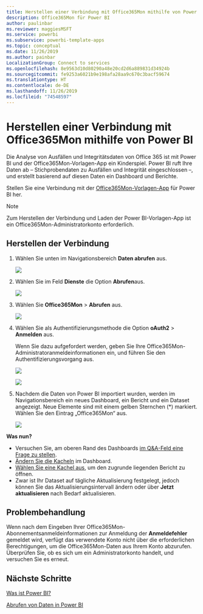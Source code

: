 ```yaml
---
title: Herstellen einer Verbindung mit Office365Mon mithilfe von Power BI
description: Office365Mon für Power BI
author: paulinbar
ms.reviewer: maggiesMSFT
ms.service: powerbi
ms.subservice: powerbi-template-apps
ms.topic: conceptual
ms.date: 11/26/2019
ms.author: painbar
LocalizationGroup: Connect to services
ms.openlocfilehash: 8e9563d10d80290a48e20cd2d6a889831d34924b
ms.sourcegitcommit: fe9253a6021b9e198afa28aa9c670c3bacf59674
ms.translationtype: HT
ms.contentlocale: de-DE
ms.lasthandoff: 11/26/2019
ms.locfileid: "74548597"
---
```

# <a name="connect-to-office365mon-with-power-bi"></a>Herstellen einer Verbindung mit Office365Mon mithilfe von Power BI
Die Analyse von Ausfällen und Integritätsdaten von Office 365 ist mit Power BI und der Office365Mon-Vorlagen-App ein Kinderspiel. Power BI ruft Ihre Daten ab – Stichprobendaten zu Ausfällen und Integrität eingeschlossen –, und erstellt basierend auf diesen Daten ein Dashboard und Berichte.

Stellen Sie eine Verbindung mit der [Office365Mon-Vorlagen-App](https://msit.powerbi.com/groups/me/getapps/services/office365mon.office365mon_powerbi_v3) für Power BI her.

>[!NOTE]
>Zum Herstellen der Verbindung und Laden der Power BI-Vorlagen-App ist ein Office365Mon-Administratorkonto erforderlich.

## <a name="how-to-connect"></a>Herstellen der Verbindung
1. Wählen Sie unten im Navigationsbereich **Daten abrufen** aus.
   
   ![](media/service-connect-to-office365mon/pbi_getdata.png)
2. Wählen Sie im Feld **Dienste** die Option **Abrufen**aus.
   
   ![](media/service-connect-to-office365mon/pbi_getservices.png) 
3. Wählen Sie **Office365Mon** \> **Abrufen** aus.
   
   ![](media/service-connect-to-office365mon/o365mon.png)
4. Wählen Sie als Authentifizierungsmethode die Option **oAuth2** \> **Anmelden** aus.
   
   Wenn Sie dazu aufgefordert werden, geben Sie Ihre Office365Mon-Administratoranmeldeinformationen ein, und führen Sie den Authentifizierungsvorgang aus.
   
   ![](media/service-connect-to-office365mon/creds.png)
   
   ![](media/service-connect-to-office365mon/creds2.png)
5. Nachdem die Daten von Power BI importiert wurden, werden im Navigationsbereich ein neues Dashboard, ein Bericht und ein Dataset angezeigt. Neue Elemente sind mit einem gelben Sternchen (\*) markiert. Wählen Sie den Eintrag „Office365Mon“ aus.
   
   ![](media/service-connect-to-office365mon/dashboard4.png)

**Was nun?**

* Versuchen Sie, am oberen Rand des Dashboards [im Q&A-Feld eine Frage zu stellen](consumer/end-user-q-and-a.md).
* [Ändern Sie die Kacheln](service-dashboard-edit-tile.md) im Dashboard.
* [Wählen Sie eine Kachel aus](consumer/end-user-tiles.md), um den zugrunde liegenden Bericht zu öffnen.
* Zwar ist Ihr Dataset auf tägliche Aktualisierung festgelegt, jedoch können Sie das Aktualisierungsintervall ändern oder über **Jetzt aktualisieren** nach Bedarf aktualisieren.

## <a name="troubleshooting"></a>Problembehandlung
Wenn nach dem Eingeben Ihrer Office365Mon-Abonnementsanmeldeinformationen zur Anmeldung der **Anmeldefehler** gemeldet wird, verfügt das verwendete Konto nicht über die erforderlichen Berechtigungen, um die Office365Mon-Daten aus Ihrem Konto abzurufen. Überprüfen Sie, ob es sich um ein Administratorkonto handelt, und versuchen Sie es erneut.

## <a name="next-steps"></a>Nächste Schritte
[Was ist Power BI?](fundamentals/power-bi-overview.md)

[Abrufen von Daten in Power BI](service-get-data.md)

